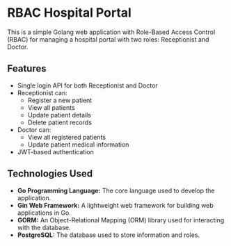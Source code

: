 # RBAC Hospital Portal

This is a simple Golang web application with Role-Based Access Control (RBAC) for managing a hospital portal with two roles: Receptionist and Doctor.

## Features

- Single login API for both Receptionist and Doctor
- Receptionist can:
  - Register a new patient
  - View all patients
  - Update patient details
  - Delete patient records
- Doctor can:
  - View all registered patients
  - Update patient medical information
- JWT-based authentication

## Technologies Used

- **Go Programming Language:** The core language used to develop the application.
- **Gin Web Framework:** A lightweight web framework for building web applications in Go.
- **GORM:** An Object-Relational Mapping (ORM) library used for interacting with the database.
- **PostgreSQL:** The database used to store information and roles.

